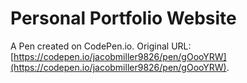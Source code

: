# Personal Portfolio Website

A Pen created on CodePen.io. Original URL: [https://codepen.io/jacobmiller9826/pen/gOooYRW](https://codepen.io/jacobmiller9826/pen/gOooYRW).


